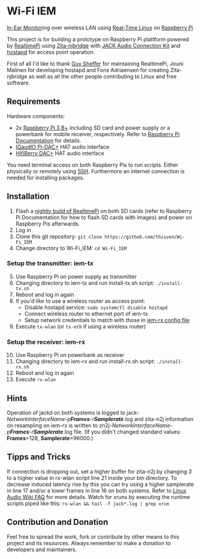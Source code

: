 # Wi-Fi IEM
[In-Ear Monitor](https://en.wikipedia.org/wiki/In-ear_monitor)ing over wireless LAN using [Real-Time Linux](https://wiki.linuxfoundation.org/realtime/start) on [Raspberry Pi](http://www.raspberrypi.org/)

This project is for building a prototype on Raspberry Pi plattform powered by [RealtimePi](https://github.com/guysoft/RealtimePi) using [Zita-njbridge](https://kokkinizita.linuxaudio.org/linuxaudio/index.html) with [JACK Audio Connection Kit](https://github.com/jackaudio/) and [hostapd](https://w1.fi/hostapd/) for access point operation.

First of all I'd like to thank [Guy Sheffer](https://github.com/guysoft) for maintaining RealtimePi, Jouni Malinen for developing hostapd and Fons Adriaensen for creating Zita-njbridge as well as all the other people contributing to Linux and free software.

## Requirements
Hardware components:
- 2x [Raspberry Pi 3 B+](https://www.raspberrypi.org/products/raspberry-pi-3-model-b-plus/) including SD card and power supply or a powerbank for mobile receiver, respectively. Refer to [Raspberry Pi Documentation](https://www.raspberrypi.org/documentation/setup/) for details.
- [IQaudIO Pi-DAC+](http://iqaudio.co.uk/hats/8-pi-dac.html) HAT audio interface
- [HifiBerry DAC+](https://www.hifiberry.com/shop/boards/hifiberry-dac-adc) HAT audio interface

You need terminal access on both Raspberry Pis to run scripts. Either physically or remotely using [SSH](https://www.raspberrypi.org/documentation/remote-access/ssh/README.md). Furthermore an internet connection is needed for installing packages.

## Installation
1. Flash a [nightly build of RealtimePi](http://unofficialpi.org/Distros/RealtimePi/nightly/) on both SD cards (refer to Raspberry Pi Documentation for how to flash SD cards with images) and power on Raspberry Pis afterwards.
2. Log in
3. Clone this git repository: `git clone https://github.com/thisven/Wi-Fi_IEM`
4. Change directory to Wi-Fi_IEM: `cd Wi-Fi_IEM`

### Setup the transmitter: iem-tx
5. Use Raspberry Pi on power supply as transmitter
6. Changing directory to iem-tx and run install-tx.sh script: `./install-tx.sh`
7. Reboot and log in again
8. If you'd like to use a wireless router as access point:
   - Disable hostapd service: `sudo systemctl disable hostapd`
   - Connect wireless router to ethernet port of iem-tx
   - Setup network credentials to match with those in [iem-rx config file](iem-rx/conf/realtimepi-wpa-supplicant.txt)
9. Execute `tx-wlan` (or `tx-eth` if using a wireless router)

### Setup the receiver: iem-rx
10. Use Raspberry Pi on powerbank as receiver
11. Changing directory to iem-rx and run install-rx.sh script: `./install-rx.sh`
12. Reboot and log in again
13. Execute `rx-wlan`

## Hints
Operation of jackd on both systems is logged to jack-_NetworkInterfaceName-p**Frames**-r**Samplerate**_.log and zita-n2j information on resampling on iem-rx is written to zn2j-_NetworkInterfaceName-p**Frames**-r**Samplerate**_.log file. (If you didn't changed standard values: **Frames**=128, **Samplerate**=96000.)

## Tipps and Tricks
If connection is dropping out, set a higher buffer for zita-n2j by changing _3_ to a higher value in rx-wlan script line 21 inside your bin directory.
To decrease induced latency rise by this you can try using a higher samplerate in line 17 and/or a lower frames in line 16 on both systems. Refer to [Linux Audio Wiki FAQ](https://wiki.linuxaudio.org/faq/start#qhow_to_set_up_the_jack_audio_server_jackd) for more details.
Watch for xruns by executing the runtime scripts piped like this: `rx-wlan && tail -f jack*.log | grep xrun`

## Contribution and Donation
Feel free to spread the work, fork or contribute by other means to this project and its resources. Always remember to make a donation to developers and maintainers.

